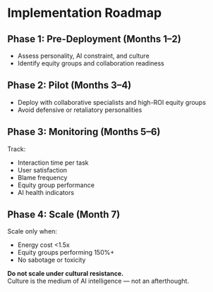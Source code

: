 # Implementation Roadmap

## Phase 1: Pre-Deployment (Months 1–2)
- Assess personality, AI constraint, and culture
- Identify equity groups and collaboration readiness

## Phase 2: Pilot (Months 3–4)
- Deploy with collaborative specialists and high-ROI equity groups
- Avoid defensive or retaliatory personalities

## Phase 3: Monitoring (Months 5–6)
Track:
- Interaction time per task
- User satisfaction
- Blame frequency
- Equity group performance
- AI health indicators

## Phase 4: Scale (Month 7)
Scale only when:
- Energy cost <1.5x
- Equity groups performing 150%+
- No sabotage or toxicity

**Do not scale under cultural resistance.**  
Culture is the medium of AI intelligence — not an afterthought.
